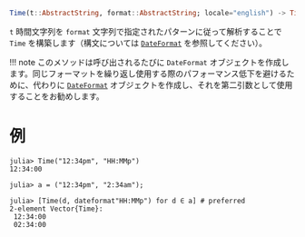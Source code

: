 ```julia
Time(t::AbstractString, format::AbstractString; locale="english") -> Time
```

`t` 時間文字列を `format` 文字列で指定されたパターンに従って解析することで `Time` を構築します（構文については [`DateFormat`](@ref) を参照してください）。

!!! note
    このメソッドは呼び出されるたびに `DateFormat` オブジェクトを作成します。同じフォーマットを繰り返し使用する際のパフォーマンス低下を避けるために、代わりに [`DateFormat`](@ref) オブジェクトを作成し、それを第二引数として使用することをお勧めします。


# 例

```jldoctest
julia> Time("12:34pm", "HH:MMp")
12:34:00

julia> a = ("12:34pm", "2:34am");

julia> [Time(d, dateformat"HH:MMp") for d ∈ a] # preferred
2-element Vector{Time}:
 12:34:00
 02:34:00
```
